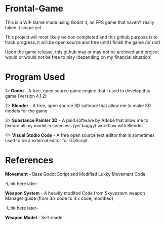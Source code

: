 # Frontal-Game

This is a WIP Game made using Godot 4, an FPS game that haven't really taken it shape yet

This project will most likely be non completed and this github purpose is to track progress, it will be open source and free until I finish the game *(or not)*

Upon the game release, this github may or may not be archived and project would or would not be free to play (depending on my financial situation)

# Program Used

1> **Godot** - A free, open source game engine that i used to develop this game (Version 4.1.2)

2> **Blender** - A free, open source 3D softeare that allow me to make 3D models for the game

3> **Substance Painter 3D** - A paid software by Adobe that allow me to texture all my model in seamless *(yet buggy)* workflow with Blender

4> **Visual Studio Code** - A free open source text editor that is sometimes used to be a external editor for GDScript.

# References

**Movement** - Base Godot Script and Modified Lukky Movement Code

-Link here later-

**Weapon System** - A heavily modifed Code from Skyvestern weapon Manager guide (from 3.x code to 4.x code, modified)

-Link here later-

**Weapon Model** - Self-made
